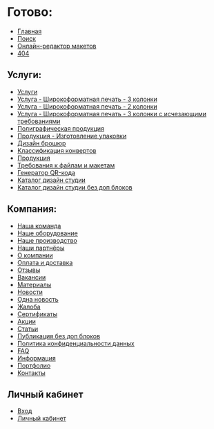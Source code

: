 # Готово:
* [Главная](https://rex4r.github.io/pmg.ru/main.html) <br>
* [Поиск](https://rex4r.github.io/pmg.ru/search.html) <br>
* [Онлайн-редактор макетов](https://rex4r.github.io/pmg.ru/online-editor.html) <br>
* [404](https://rex4r.github.io/pmg.ru/404.html) <br>

## Услуги: <br>
* [Услуги](https://rex4r.github.io/pmg.ru/services.html) <br>
* [Услуга - Широкоформатная печать - 3 колонки](https://rex4r.github.io/pmg.ru/service.html) <br>
* [Услуга - Широкоформатная печать - 2 колонки](https://rex4r.github.io/pmg.ru/service-2.html) <br>
* [Услуга - Широкоформатная печать - 3 колонки с исчезающими требованиями](https://rex4r.github.io/pmg.ru/service-3.html) <br>
* [Полиграфическая продукция](https://rex4r.github.io/pmg.ru/products.html) <br>
* [Продукция - Изготовление упаковки](https://rex4r.github.io/pmg.ru/product.html) <br>
* [Дизайн брошюр](https://rex4r.github.io/pmg.ru/design-item.html) <br>
* [Классификация конвертов](https://rex4r.github.io/pmg.ru/design-item-2.html) <br>
* [Продукция](https://rex4r.github.io/pmg.ru/productiya.html) <br>
* [Требования к файлам и макетам](https://rex4r.github.io/pmg.ru/file-requirements.html) <br>
* [Генератор QR-кода](https://rex4r.github.io/pmg.ru/qr-generator.html) <br>
* [Каталог дизайн студии](https://rex4r.github.io/pmg.ru/design-catalogue.html) <br>
* [Каталог дизайн студии без доп блоков](https://rex4r.github.io/pmg.ru/design-catalogue-2.html) <br>

## Компания: <br>
* [Наша команда](https://rex4r.github.io/pmg.ru/team.html) <br>
* [Наше оборудование](https://rex4r.github.io/pmg.ru/equipment.html) <br>
* [Наше производство](https://rex4r.github.io/pmg.ru/our-production.html) <br>
* [Наши партнёры](https://rex4r.github.io/pmg.ru/partners.html) <br>
* [О компании](https://rex4r.github.io/pmg.ru/about.html) <br>
* [Оплата и доставка](https://rex4r.github.io/pmg.ru/payment.html) <br>
* [Отзывы](https://rex4r.github.io/pmg.ru/review.html) <br>
* [Вакансии](https://rex4r.github.io/pmg.ru/vacancy.html) <br>
* [Материалы](https://rex4r.github.io/pmg.ru/materials.html) <br>
* [Новости](https://rex4r.github.io/pmg.ru/news.html) <br>
* [Одна новость](https://rex4r.github.io/pmg.ru/news-single.html) <br>
* [Жалоба](https://rex4r.github.io/pmg.ru/complaint.html) <br>
* [Сертификаты](https://rex4r.github.io/pmg.ru/certificates.html) <br>
* [Акции](https://rex4r.github.io/pmg.ru/deals.html) <br>
* [Статьи](https://rex4r.github.io/pmg.ru/publication.html) <br>
* [Публикация без доп блоков](https://rex4r.github.io/pmg.ru/publication-2.html) <br>
* [Политика конфиденциальности данных](https://rex4r.github.io/pmg.ru/text.html) <br>
* [FAQ](https://rex4r.github.io/pmg.ru/faq.html) <br>
* [Информация](https://rex4r.github.io/pmg.ru/info.html) <br>
* [Портфолио](https://rex4r.github.io/pmg.ru/portfolio-categories.html) <br>
* [Контакты](https://rex4r.github.io/pmg.ru/contacts.html) <br>

## Личный кабинет
* [Вход](https://rex4r.github.io/pmg.ru/login.html) <br>
* [Личный кабинет](https://rex4r.github.io/pmg.ru/account.html) <br>
